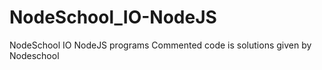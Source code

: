 # NodeSchool_IO-NodeJS
NodeSchool IO NodeJS programs
Commented code is solutions given by Nodeschool
